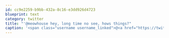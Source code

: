 ```yaml
---
id: cc9e2259-b9bb-432a-8c16-e3dd926d4723
blueprint: text
category: twitter
title: "'@meowhouse hey, long time no see, hows things?"
caption: '<span class="username username_linked">@<a href="https://twitter.com/meowhouse" title="meowhouse">meowhouse</a></span> hey, long time no see, hows things?'
---
```

